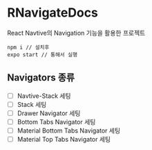 # RNavigateDocs
React Navtive의 Navigation 기능을 활용한 프로젝트

```
npm i // 설치후
expo start // 통해서 실행
```

## Navigators 종류
- [ ] Navtive-Stack 세팅
- [ ] Stack 세팅
- [ ] Drawer Navigator 세팅
- [ ] Bottom Tabs Navigator 세팅
- [ ] Material Bottom Tabs Navigator 세팅
- [ ] Material Top Tabs Navigator 세팅
